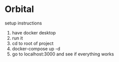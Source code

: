 # Orbital
 
setup instructions

1. have docker desktop
2. run it
3. cd to root of project
4. docker-compose up -d 
5. go to localhost:3000 and see if everything works
